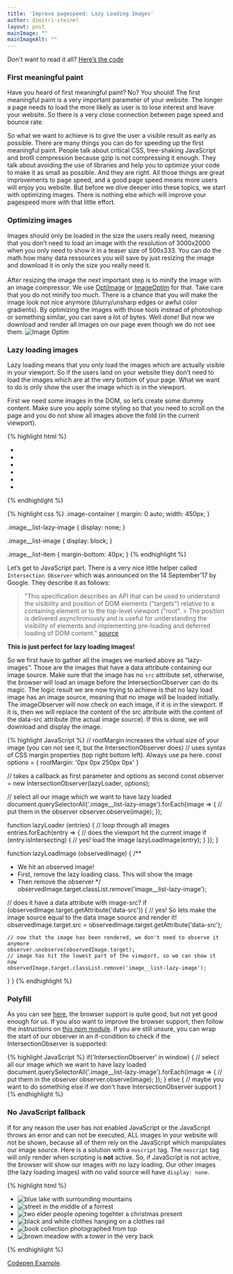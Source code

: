 ```yaml
---
title: 'Improve pagespeed: Lazy Loading Images'
author: dimitri-steinel
layout: post
mainImage: ""
mainImageAlt: ""
--- 
```


Don't want to read it all? [Here’s the code](#snippet)

### First meaningful paint

Have you heard of first meaningful paint? No? You should! The first meaningful paint is a very important parameter of your website. The longer a page needs to load the more likely as user is to lose interest and leave your website. So there is a very close connection between page speed and bounce rate.

So what we want to achieve is to give the user a visible result as early as possible. There are many things you can do for speeding up the first meaningful paint. People talk about critical CSS, tree-shaking JavaScript and brotli compression because gzip is not compressing it enough. They talk about avoiding the use of libraries and help you to optimize your code to make it as small as possible. And they are right. All those things are great improvements to page speed, and a good page speed means more users will enjoy you website. But before we dive deeper into these topics, we start with optimizing images. There is nothing else which will improve your pagespeed more with that little effort.

### Optimizing images
Images should only be loaded in the size the users really need, meaning that you don’t need to load an image with the resolution of 3000x2000 when you only need to show it in a teaser size of 500x333. You can do the math how many data ressources you will save by just resizing the image and download it in only the size you really need it.
<br/>
<br/>
After resizing the image the next important step is to minify the image with an image compressor. We use [OptiImage](https://getoptimage.com/) or [ImageOptim](https://imageoptim.com/mac) for that. Take care that you do not minify too much. There is a chance that you will make the image look not nice anymore (blurry/unsharp edges or awful color gradients). By optimizing the images with those tools instead of photoshop or something similar, you can save a lot of bytes. Well done! But now we download and render all images on our page even though we do not see them.
![Image Optim](https://res.cloudinary.com/dsteinel/image/upload/v1524256663/imageoptim.png)


### Lazy loading images
Lazy loading means that you only load the images which are actually visible in your viewport. So if the users land on your website they don’t need to load the images which are at the very bottom of your page. What we want to do is only show the user the image which is in the viewport.

First we need some images in the DOM, so let’s create some dummy content.
Make sure you apply some styling so that you need to scroll on the page and you do not show all images above the fold (in the current viewport).

{% highlight html %}
<div class="image-container">
  <ul class="image__list">
    <li class="image__list-item">
      <img class="image__list-image image__list-lazy-image" data-src="http://res.cloudinary.com/dsteinel/image/upload/c_scale,w_450/v1523796300/pexels-photo-559768.jpg"
        alt="blue lake with surrounding mountains">
    </li>
    <li class="image__list-item">
      <img class="image__list-image image__list-lazy-image" data-src="http://res.cloudinary.com/dsteinel/image/upload/c_scale,w_450/v1523796305/pexels-photo-104336.jpg"
        alt="street in the middle of a forrest">
    </li>
    <li class="image__list-item">
      <img class="image__list-image image__list-lazy-image" data-src="http://res.cloudinary.com/dsteinel/image/upload/c_scale,w_450/v1523796376/les-anderson-175603.jpg"
        alt="two elder people opening togehter a christmas present">
    </li>
    <li class="image__list-item">
      <img class="image__list-image image__list-lazy-image" data-src="http://res.cloudinary.com/dsteinel/image/upload/c_scale,w_450/v1523796381/pexels-photo-737108.jpg"
        alt="black and white clothes hanging on a clothes rail">
    </li>
    <li class="image__list-item">
      <img class="image__list-image image__list-lazy-image" data-src="http://res.cloudinary.com/dsteinel/image/upload/c_scale,w_450/v1523796475/tobias-van-schneider-122288.jpg"
        alt="book collection photographed from top">
    </li>
    <li class="image__list-item">
      <img class="image__list-image image__list-lazy-image" data-src="http://res.cloudinary.com/dsteinel/image/upload/c_scale,w_450/v1523796300/pexels-photo-559768.jpg"
        alt="brown meadow with a tower in the very back">
    </li>
  </ul>
</div>
{% endhighlight %}

{% highlight css %}
.image-container {
  margin: 0 auto;
  width: 450px;
}

.image__list-lazy-image { 
  display: none;
}

.image__list-image {
  display: block;
}

.image__list-item {
  margin-bottom: 40px;
}
{% endhighlight %}

Let’s get to JavaScript part. There is a very nice little helper called `Intersection Observer` which was announced on the 14 September’17 by Google. They describe it as follows:
> "This specification describes an API that can be used to understand the visibility and position of DOM elements ("targets") relative to a containing element or to the top-level viewport ("root". > The position is delivered asynchronously and is useful for understanding the visibility of elements and implementing pre-loading and deferred loading of DOM content.” 
[source](https://www.w3.org/TR/intersection-observer/)

**This is just perfect for lazy loading images!**

So we first have to gather all the images we marked above as “lazy-images”. Those are the images that have a data attribute containing our image source. Make sure that the image has no `src` attribute set, otherwise, the browser will load an image before the IntersectionObserver can do its magic. The logic result we are now trying to achieve is that no lazy load image has an image source, meaning that no image will be loaded initially. The imageObserver will now check on each image, if it is in the viewport. If it is, then we will replace the content of the src attribute with the content of the data-src attribute (the actual image source). If this is done, we will download and display the image.

{% highlight JavaScript %}
// rootMargin increases the virtual size of your image (you can not see it, but the IntersectionObserver does)
// uses syntax of CSS margin properties (top right bottom left). Always use px here.
const options = {
  rootMargin: '0px 0px 250px 0px'
}

// takes a callback as first parameter and options as second
const observer = new IntersectionObserver(lazyLoader, options);

// select all our image which we want to have lazy loaded
document.querySelectorAll('.image__list-lazy-image').forEach(image => {
  // put them in the observer
  observer.observe(image);
});

function lazyLoader (entries) {
  // loop through all images
  entries.forEach(entry => {
    // does the viewport hit the current image
    if (entry.isIntersecting) {
      // yes! load the image
      lazyLoadImage(entry);
    }
  });
}

function lazyLoadImage (observedImage) {
  /**
  *  We hit an observed image!
  *  First, remove the lazy loading class. This will show the image
  *  Then remove the observer
  */
  observedImage.target.classList.remove('image__list-lazy-image');
  
  // does it have a data attribute with image-src?
  if (observedImage.target.getAttribute('data-src')) {
    // yes! So lets make the image source equal to the data image source and render it!
    observedImage.target.src = observedImage.target.getAttribute('data-src');

    // now that the image has been rendered, we don't need to observe it anymore
    observer.unobserve(observedImage.target);
    // image has hit the lowest part of the viewport, so we can show it now
    observedImage.target.classList.remove('image__list-lazy-image');
  }
}
{% endhighlight %}

### Polyfill
As you can see [here](https://developer.mozilla.org/en-US/docs/Web/API/Intersection_Observer_API), the browser support is quite good, but not yet good enough for us. If you also want to improve the browser support, then follow the instructions on [this npm module](https://github.com/w3c/IntersectionObserver/tree/master/polyfill). If you are still unsure, you can wrap the start of our observer in an if-condition to check if the IntersectionObserver is supported:

{% highlight JavaScript %}
  if('IntersectionObserver' in window) {
    // select all our image which we want to have lazy loaded
    document.querySelectorAll('.image__list-lazy-image').forEach(image => {
      // put them in the observer
      observer.observe(image);
    });
  } else {
    // maybe you want to do something else if we don't have IntersectionObserver support
  }
{% endhighlight %}

### No JavaScript fallback
If for any reason the user has not enabled JavaScript or the JavaScript throws an error and can not be executed, ALL images in your website will not be shown, because all of them rely on the JavaScript which manipulates our image source.
Here is a solution with a `noscript` tag. The `noscript` tag will only render when scripting is **not** active. So, if JavaScript is not active, the browser will show our images with no lazy loading. Our other images (the lazy loading images) with no valid source will have `display: none`. 

{% highlight html %}
<noscript>
  <style>
    .image__list-lazy-image { 
      display: none;
    }
  </style>
</noscript>
<div class="image-container">
  <ul class="image__list">
    <li class="image__list-item">
      <noscript>
        <img class="image__list-image" src="http://res.cloudinary.com/dsteinel/image/upload/c_scale,w_450/v1523796300/pexels-photo-559768.jpg" alt="blue lake with surrounding mountains">
      </noscript>
      <img class="image__list-image image__list-lazy-image" data-src="http://res.cloudinary.com/dsteinel/image/upload/c_scale,w_450/v1523796300/pexels-photo-559768.jpg" alt="blue lake with surrounding mountains">
    </li>
    <li class="image__list-item">
      <noscript>
        <img class="image__list-image" src="http://res.cloudinary.com/dsteinel/image/upload/c_scale,w_450/v1523796305/pexels-photo-104336.jpg" alt="street in the middle of a forrest">
      </noscript>
      <img class="image__list-image image__list-lazy-image" data-src="http://res.cloudinary.com/dsteinel/image/upload/c_scale,w_450/v1523796305/pexels-photo-104336.jpg" alt="street in the middle of a forrest">
    </li>
    <li class="image__list-item">
      <noscript>
        <img class="image__list-image" src="http://res.cloudinary.com/dsteinel/image/upload/c_scale,w_450/v1523796376/les-anderson-175603.jpg" alt="two elder people opening togehter a christmas present">
      </noscript>
      <img class="image__list-image image__list-lazy-image" data-src="http://res.cloudinary.com/dsteinel/image/upload/c_scale,w_450/v1523796376/les-anderson-175603.jpg" alt="two elder people opening togehter a christmas present">
    </li>
    <li class="image__list-item">
      <noscript>
        <img class="image__list-image" src="http://res.cloudinary.com/dsteinel/image/upload/c_scale,w_450/v1523796381/pexels-photo-737108.jpg" alt="black and white clothes hanging on a clothes rail">
      </noscript>
      <img class="image__list-image image__list-lazy-image" data-src="http://res.cloudinary.com/dsteinel/image/upload/c_scale,w_450/v1523796381/pexels-photo-737108.jpg" alt="black and white clothes hanging on a clothes rail">
    </li>
    <li class="image__list-item">
      <noscript>
        <img class="image__list-image" src="http://res.cloudinary.com/dsteinel/image/upload/c_scale,w_450/v1523796475/tobias-van-schneider-122288.jpg" alt="book collection photographed from top">
      </noscript>
      <img class="image__list-image image__list-lazy-image" data-src="http://res.cloudinary.com/dsteinel/image/upload/c_scale,w_450/v1523796475/tobias-van-schneider-122288.jpg" alt="book collection photographed from top">
    </li>
    <li class="image__list-item">
      <noscript>
        <img class="image__list-image" src="http://res.cloudinary.com/dsteinel/image/upload/c_scale,w_450/v1523796300/pexels-photo-559768.jpg" alt="brown meadow with a tower in the very back">
      </noscript>
      <img class="image__list-image image__list-lazy-image" data-src="http://res.cloudinary.com/dsteinel/image/upload/c_scale,w_450/v1523796300/pexels-photo-559768.jpg" alt="brown meadow with a tower in the very back">
    </li>
  </ul>
</div>
{% endhighlight %}

<div id="snippet"></div>

[Codepen Example](https://codepen.io/dSteinel/pen/mxYZdp).